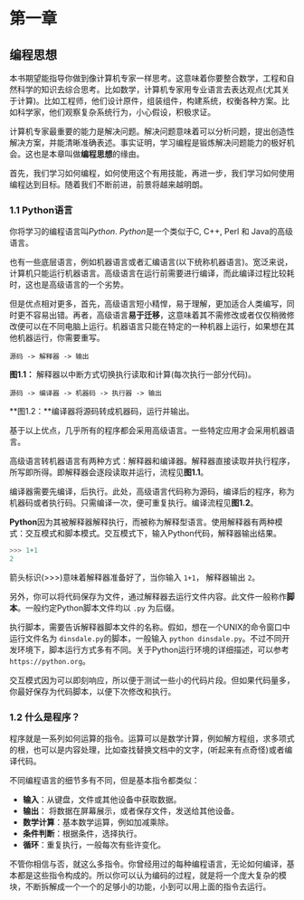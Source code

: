 # 第一章
## 编程思想

本书期望能指导你做到像计算机专家一样思考。这意味着你要整合数学，工程和自然科学的知识去综合思考。比如数学，计算机专家用专业语言去表达观点(尤其关于计算)。比如工程师，他们设计原件，组装组件，构建系统，权衡各种方案。比如科学家，他们观察复杂系统行为，小心假设，积极求证。

计算机专家最重要的能力是解决问题。解决问题意味着可以分析问题，提出创造性解决方案，并能清晰准确表述。事实证明，学习编程是锻炼解决问题能力的极好机会。这也是本章叫做**编程思想**的缘由。

首先，我们学习如何编程，如何使用这个有用技能，再进一步，我们学习如何使用编程达到目标。随着我们不断前进，前景将越来越明朗。

### 1.1 Python语言

你将学习的编程语言叫*Python*. *Python*是一个类似于C, C++, Perl 和 Java的高级语言。

也有一些底层语言，例如机器语言或者汇编语言(以下统称机器语言)。宽泛来说，计算机只能运行机器语言。高级语言在运行前需要进行编译，而此编译过程比较耗时，这也是高级语言的一个劣势。

但是优点相对更多，首先，高级语言短小精悍，易于理解，更加适合人类编写，同时更不容易出错。再者，高级语言**易于迁移**，这意味着其不需修改或者仅仅稍微修改便可以在不同电脑上运行。机器语言只能在特定的一种机器上运行，如果想在其他机器运行，你需要重写。

```
源码 -> 解释器 -> 输出
```
**图1.1：** 解释器以中断方式切换执行读取和计算(每次执行一部分代码)。

```
源码 -> 编译器 -> 机器码 -> 执行器 -> 输出
```
**图1.2：**编译器将源码转成机器码，运行并输出。

基于以上优点，几乎所有的程序都会采用高级语言。一些特定应用才会采用机器语言。

高级语言转机器语言有两种方式：解释器和编译器。解释器直接读取并执行程序，所写即所得。即解释器会逐段读取并运行，流程见**图1.1**。

编译器需要先编译，后执行。此处，高级语言代码称为源码，编译后的程序，称为机器码或者执行码。只需编译一次，便可重复执行。编译流程见**图1.2**。

**Python**因为其被解释器解释执行，而被称为解释型语言。使用解释器有两种模式：交互模式和脚本模式。交互模式下，输入Python代码，解释器输出结果。

```python
>>> 1+1
2
```

箭头标识(>>>)意味着解释器准备好了，当你输入 `1+1`， 解释器输出 `2`。

另外，你可以将代码保存为文件，通过解释器去运行文件内容。此文件一般称作**脚本**。一般约定Python脚本文件均以 `.py` 为后缀。

执行脚本，需要告诉解释器脚本文件的名称。假如，想在一个UNIX的命令窗口中运行文件名为 `dinsdale.py`的脚本，一般输入 `python dinsdale.py`。不过不同开发环境下，脚本运行方式多有不同。关于Python运行环境的详细描述，可以参考 `https://python.org`。

交互模式因为可以即刻响应，所以便于测试一些小的代码片段。但如果代码量多，你最好保存为代码脚本，以便下次修改和执行。

### 1.2 什么是程序？
程序就是一系列如何运算的指令。运算可以是数学计算，例如解方程组，求多项式的根，也可以是内容处理，比如查找替换文档中的文字，(听起来有点奇怪)或者编译代码。

不同编程语言的细节多有不同，但是基本指令都类似：
- **输入**：从键盘，文件或其他设备中获取数据。
- **输出**： 将数据在屏幕展示，或者保存文件，发送给其他设备。
- **数学计算**：基本数学运算，例如加减乘除。
- **条件判断**：根据条件，选择执行。
- **循环**：重复执行，一般每次有些许变化。

不管你相信与否，就这么多指令。你曾经用过的每种编程语言，无论如何编译，基本都是这些指令构成的。所以你可以认为编码的过程，就是将一个庞大复杂的模块，不断拆解成一个一个的足够小的功能，小到可以用上面的指令去运行。


